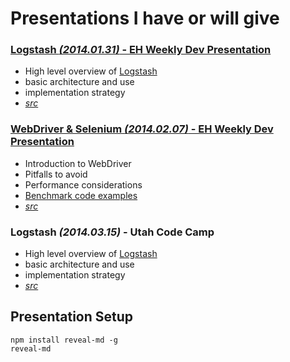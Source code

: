 Presentations I have or will give
=================================

### [Logstash _(2014.01.31)_ - EH Weekly Dev Presentation](https://www.youtube.com/watch?v=U3m0jKygAqU)

* High level overview of [Logstash](http://logstash.net/)
* basic architecture and use
* implementation strategy
* [_src_](https://github.com/mtscout6/my-presentations/tree/weekly-work-presentations-logstash)

### [WebDriver & Selenium _(2014.02.07)_ - EH Weekly Dev Presentation](https://www.youtube.com/watch?v=mZOTCF3EXug#t=318)

* Introduction to WebDriver
* Pitfalls to avoid
* Performance considerations
* [Benchmark code examples](https://github.com/mtscout6/Serenity/tree/benchmark/src/Serenity.Testing/WebDriver/Benchmarks)
* [_src_](https://github.com/mtscout6/my-presentations/tree/weekly-work-presentations-webdriver)

### Logstash _(2014.03.15)_ - Utah Code Camp

* High level overview of [Logstash](http://logstash.net/)
* basic architecture and use
* implementation strategy
* [_src_](https://github.com/mtscout6/my-presentations/)


## Presentation Setup

```
npm install reveal-md -g
reveal-md
```
